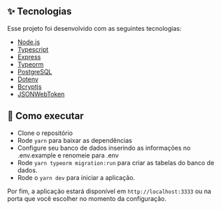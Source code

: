 ## ✨ Tecnologias

Esse projeto foi desenvolvido com as seguintes tecnologias:

- [Node.js](https://nodejs.org/en/)
- [Typescript](https://www.typescriptlang.org/)
- [Express](https://expressjs.com/pt-br/)
- [Typeorm](https://github.com/typeorm/typeorm)
- [PostgreSQL](https://www.postgresql.org/)
- [Dotenv](https://www.npmjs.com/package/dotenv)
- [Bcryptjs](https://www.npmjs.com/package/bcryptjs?activeTab=readme)
- [JSONWebToken](https://github.com/auth0/node-jsonwebtoken#readme)

## 🚀 Como executar

- Clone o repositório
- Rode `yarn` para baixar as dependências
- Configure seu banco de dados inserindo as informações no .env.example e renomeie para .env
- Rode `yarn typeorm migration:run` para criar as tabelas do banco de dados.
- Rode o `yarn dev` para iniciar a aplicação.

Por fim, a aplicação estará disponível em `http://localhost:3333` ou na porta que você escolher no momento da configuração.
